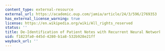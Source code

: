 ```yaml
---
content_type: external-resource
external_url: https://academic.oup.com/jamia/article/24/3/596/2769353
has_external_license_warning: true
license: https://en.wikipedia.org/wiki/All_rights_reserved
status: ''
title: De-Identification of Patient Notes with Recurrent Neural Networks
uid: f1823fa0-445d-4280-b1a8-532b928e21ff
wayback_url: ''
---
```

